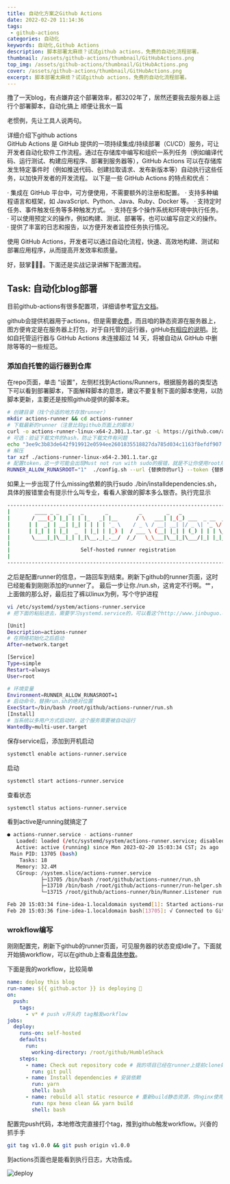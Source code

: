 ```yaml
---
title: 自动化方案之Github Actions
date: 2022-02-20 11:14:36
tags: 
 - github-actions
categories: 自动化
keywords: 自动化,Github Actions
description: 脚本部署太麻烦？试试github actions，免费的自动化流程部署。
thumbnail: /assets/github-actions/thumbnail/GitHubActions.png
top_img: /assets/github-actions/thumbnail/GitHubActions.png
cover: /assets/github-actions/thumbnail/GitHubActions.png
excerpt: 脚本部署太麻烦？试试github actions，免费的自动化流程部署。
---
```

撸了一天blog，有点嫌弃这个部署效率，都3202年了，居然还要我去服务器上运行个部署脚本，自动化搞上 <span class="shy-block">顺便让我水一篇</span>

老惯例，先让工具人说两句。

<div class="message-container">
    <div class="bubble-container me">
        <div class="avatar">
            <img src="/images/avatar.png" alt="" />
        </div>
        <div class="message">
            <div class="bubble-box">详细介绍下github actions</div>
        </div>
    </div>
    <div class="bubble-container you">
        <div class="avatar">
            <img src="/images/chatgpt.svg" alt="" />
        </div>
        <div class="message">
            <div class="bubble-box">
GitHub Actions 是 GitHub 提供的一项持续集成/持续部署（CI/CD）服务，可让开发者自动化软件工作流程。通过在存储库中编写和组织一系列任务（例如编译代码、运行测试、构建应用程序、部署到服务器等），GitHub Actions 可以在存储库发生特定事件时（例如推送代码、创建拉取请求、发布新版本等）自动执行这些任务，以加快开发者的开发流程。
以下是一些 GitHub Actions 的特点和优点：

· 集成在 GitHub 平台中，可方便使用，不需要额外的注册和配置。
· 支持多种编程语言和框架，如 JavaScript、Python、Java、Ruby、Docker 等。
· 支持定时任务、事件触发任务等多种触发方式。
· 支持在多个操作系统和环境中执行任务。
· 可以使用预定义的操作，例如构建、测试、部署等，也可以编写自定义的操作。
· 提供了丰富的日志和报告，以方便开发者监控任务执行情况。

使用 GitHub Actions，开发者可以通过自动化流程，快速、高效地构建、测试和部署应用程序，从而提高开发效率和质量。</div>
        </div>
    </div>
</div>

好，鼓掌👏👏👏。下面还是实战记录讲解下配置流程。

## Task: 自动化blog部署

目前github-actions有很多配置项，详细请参考[官方文档](https://docs.github.com/zh/actions/quickstart)。

github会提供机器用于actions，但是需要[收费](https://docs.github.com/zh/billing/managing-billing-for-github-actions/about-billing-for-github-actions)，而且咱的静态资源在服务器上，图方便肯定是在服务器上打包，对于自托管的运行器，gitHub[有相应的说明](https://docs.github.com/zh/actions/hosting-your-own-runners/about-self-hosted-runners)。比如自托管运行器与 GitHub Actions 未连接超过 14 天，将被自动从 GitHub 中删除等等的一些规范。

### 添加自托管的运行器到仓库

在repo页面，单击 “设置”，左侧栏找到Actions/Runners，根据服务器的类型选下可以看到部署脚本，下面解释脚本的意思，建议不要复制下面的脚本使用，以防脚本更新，主要还是按照github提供的脚本来。

``` bash
# 创建目录（找个合适的地方存放runner）
mkdir actions-runner && cd actions-runner
# 下载最新的runner（注意比较github页面上的脚本）
curl -o actions-runner-linux-x64-2.301.1.tar.gz -L https://github.com/actions/runner/releases/download/v2.301.1/actions-runner-linux-x64-2.301.1.tar.gz
# 可选：验证下载文件的hash，防止下载文件有问题
echo "3ee9c3b83de642f919912e0594ee2601835518827da785d034c1163f8efdf907  actions-runner-linux-x64-2.301.1.tar.gz" | shasum -a 256 -c
# 解压
tar xzf ./actions-runner-linux-x64-2.301.1.tar.gz
# 配置token，这一步可能会出现Must not run with sudo的报错，就是不让你使用root用户执行（安全考虑）。可以在前面加个RUNNER_ALLOW_RUNASROOT="1"，如下
RUNNER_ALLOW_RUNASROOT="1"  ./config.sh --url {替换你的url} --token {替换你的token}
```

如果上一步出现了什么missing依赖的执行sudo ./bin/installdependencies.sh，具体的报错里会有提示<span class="shy-block">什么叫专业，看看人家做的脚本多么银杏</span>。执行完显示

``` bash
--------------------------------------------------------------------------------
|        ____ _ _   _   _       _          _        _   _                      |
|       / ___(_) |_| | | |_   _| |__      / \   ___| |_(_) ___  _ __  ___      |
|      | |  _| | __| |_| | | | | '_ \    / _ \ / __| __| |/ _ \| '_ \/ __|     |
|      | |_| | | |_|  _  | |_| | |_) |  / ___ \ (__| |_| | (_) | | | \__ \     |
|       \____|_|\__|_| |_|\__,_|_.__/  /_/   \_\___|\__|_|\___/|_| |_|___/     |
|                                                                              |
|                       Self-hosted runner registration                        |
|                                                                              |
--------------------------------------------------------------------------------
```

之后是配置runner的信息，一路回车到结束。刷新下github的runner页面，这时已经能看到刚刚添加的runner了。
最后一步让你./run.sh，这肯定不行啊。<span class="shy-block">艹，上面做的那么好，最后拉了裤</span>以linux为例，写个守护进程

``` bash
vi /etc/systemd/system/actions-runner.service
# 把下面的粘贴进去，需要学习systemd.service的，可以看这个http://www.jinbuguo.com/systemd/systemd.service.html

[Unit]
Description=actions-runner
# 在网络初始化之后启动
After=network.target

[Service]
Type=simple
Restart=always
User=root

# 环境变量
Environment=RUNNER_ALLOW_RUNASROOT=1
# 启动命令，替换run.sh的绝对位置
ExecStart=/bin/bash /root/github/actions-runner/run.sh
[Install]
# 当系统以多用户方式启动时，这个服务需要被自动运行
WantedBy=multi-user.target
```

保存service后，添加到开机启动

``` bash
systemctl enable actions-runner.service
```

启动

``` bash
systemctl start actions-runner.service
```

查看状态

``` bash
systemctl status actions-runner.service
```

看到active是running就搞定了

``` bash
● actions-runner.service - actions-runner
   Loaded: loaded (/etc/systemd/system/actions-runner.service; disabled; vendor preset: disabled)
   Active: active (running) since Mon 2023-02-20 15:03:34 CST; 2s ago
 Main PID: 13705 (bash)
    Tasks: 18
   Memory: 32.4M
   CGroup: /system.slice/actions-runner.service
           ├─13705 /bin/bash /root/github/actions-runner/run.sh
           ├─13710 /bin/bash /root/github/actions-runner/run-helper.sh
           └─13715 /root/github/actions-runner/bin/Runner.Listener run

Feb 20 15:03:34 fine-idea-1.localdomain systemd[1]: Started actions-runner.
Feb 20 15:03:36 fine-idea-1.localdomain bash[13705]: √ Connected to GitHub
```

### wrokflow编写

刚刚配置完，刷新下github的runner页面，可见服务器的状态变成Idle了。下面就开始搞workflow，可以在github上查看[具体参数](https://docs.github.com/zh/actions/learn-github-actions/understanding-github-actions)。

下面是我的workflow，比较简单

``` yml
name: deploy this blog
run-name: ${{ github.actor }} is deploying 🚀
on:
  push:
    tags:
      - v* # push v开头的 tag触发workflow
jobs:
  deploy:
    runs-on: self-hosted
    defaults:
      run:
        working-directory: /root/github/HumbleShack
    steps:
      - name: Check out repository code # 我的项目已经在runner上提前clone好了
        run: git pull
      - name: Install dependencies # 安装依赖
        run: yarn
        shell: bash
      - name: rebuild all static resource # 重新build静态资源，供nginx使用
        run: npx hexo clean && yarn build
        shell: bash
```

配置完push代码，本地修改完直接打个tag，推到github触发workflow。<span class="shy-block">兴奋的抓手手</span>

``` bash
git tag v1.0.0 && git push origin v1.0.0
```

到actions页面也是能看到执行日志，大功告成。

![deploy](/assets/github-actions/deploy.png)

